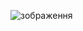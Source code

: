 ![зображення](https://github.com/Olexander63/shop/assets/14805899/95785ee2-47bc-4b5e-affc-7a9f71fcb753)
